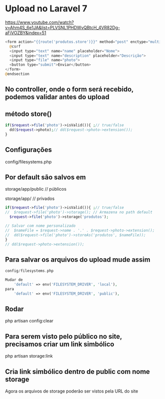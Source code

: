 # Upload no Laravel 7

https://www.youtube.com/watch?v=Ahm4S_6e1JA&list=PLVSNL1PHDWvQBtcH_4VR82Dg-aFiVOZBY&index=51
```php
<form action="{{route('produtos.store')}}" method="post" enctype="multipart/form-data">
  @csrf
  <input type="text" name="name" placeholder="Nome">
  <input type="text" name="description" placeholder="Descrição">
  <input type="file" name="photo">
  <button type="submit">Enviar</button>
</form>
@endsection
```
## No controller, onde o form será recebido, podemos validar antes do upload

## método store()
```php
if($request->file('photo')->isValid()){ ;// true/false
  dd($request->photo);// dd($request->photo->extension());
}
```
## Configurações
config/filesystems.php

## Por default são salvos em 
storage/app/public // públicos

storage/app/ // privados
```php
if($request->file('photo')->isValid()){ ;// true/false
//  $request->file('photo')->storage(); // Armazena no path default
  $request->file('photo')->storage('produtos');

// Salvar com nome personalizado
//  $nameFile = $request->name . '.' . $request->photo->extension();
//  dd($request->file('photo')->storeAs('produtos', $nameFile));
}
// dd($request->photo->extension());
```
## Para salvar os arquivos do upload mude assim
```php
config/filesystems.php

Mudar de
    'default' => env('FILESYSTEM_DRIVER', 'local'),
para
    'default' => env('FILESYSTEM_DRIVER', 'public'),
```
## Rodar
php artisan config:clear

## Para serem visto pelo público no site, precisamos criar um link simbólico
php artisan storage:link

## Cria link simbólico dentro de public com nome storage
Agora os arquivos de storage poderão ser vistos pela URL do site


